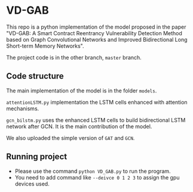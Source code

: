 # VD-GAB
This repo is a python implementation of the model proposed in the paper "VD-GAB: A Smart Contract Reentrancy Vulnerability Detection Method based on Graph Convolutional Networks and Improved Bidirectional Long Short-term Memory Networks".

The project code is in the other branch, `master` branch.

## Code structure
The main implementation of the model is in the folder `models`.

`attentionLSTM.py` implementation the LSTM cells enhanced with attention mechanisms.

`gcn_bilstm.py` uses the enhanced LSTM cells to build bidirectional LSTM network after GCN. It is the main contribution of the model.

We also uploaded the simple version of `GAT` and `GCN`.

## Running project
- Please use the command `python VD_GAB.py` to run the program.
- You need to add command like `--deivce 0 1 2 3` to assign the gpu devices used.